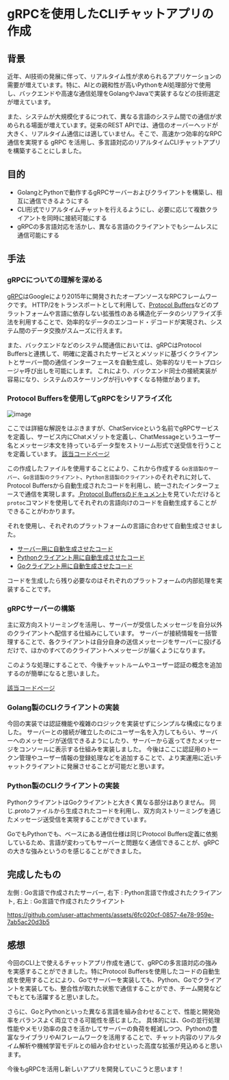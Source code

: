 # gRPCを使用したCLIチャットアプリの作成

## 背景
近年、AI技術の発展に伴って、リアルタイム性が求められるアプリケーションの需要が増えています。特に、AIとの親和性が高いPythonをAI処理部分で使用し、バックエンドや高速な通信処理をGolangやJavaで実装するなどの技術選定が増えています。

また、システムが大規模化するにつれて、異なる言語のシステム間での通信が求められる場面が増えています。従来のREST APIでは、通信のオーバーヘッドが大きく、リアルタイム通信には適していません。そこで、高速かつ効率的なRPC通信を実現する gRPC を活用し、多言語対応のリアルタイムCLIチャットアプリを構築することにしました。

## 目的
- GolangとPythonで動作するgRPCサーバーおよびクライアントを構築し、相互に通信できるようにする
- CLI形式でリアルタイムチャットを行えるようにし、必要に応じて複数クライアントを同時に接続可能にする
- gRPCの多言語対応を活かし、異なる言語のクライアントでもシームレスに通信可能にする

## 手法
### gRPCについての理解を深める
[gRPC](https://grpc.io/)はGoogleにより2015年に開発されたオープンソースなRPCフレームワークです。
HTTP/2をトランスポートとして利用して、[Protocol Buffers](https://protobuf.dev/)などのプラットフォームや言語に依存しない拡張性のある構造化データのシリアライズ手法を利用することで、効率的なデータのエンコード・デコードが実現され、システム間のデータ交換がスムーズに行えます。

また、バックエンドなどのシステム間通信においては、gRPCはProtocol Buffersと連携して、明確に定義されたサービスとメソッドに基づくクライアントとサーバー間の通信インターフェースを自動生成し、効率的なリモートプロシージャ呼び出しを可能にします。
これにより、バックエンド同士の接続実装が容易になり、システムのスケーリングが行いやすくなる特徴があります。

### Protocol Buffersを使用してgRPCをシリアライズ化
![image](https://github.com/user-attachments/assets/160cc4e7-dd7c-4310-bbf6-a3d074cbd618)

ここでは詳細な解説をはぶきますが、ChatServiceという名前でgRPCサービスを定義し、サービス内にChatメゾットを定義し、ChatMessageというユーザー名とメッセージ本文を持っているデータ型をストリーム形式で送受信を行うことを定義しています。
[該当コードページ](https://github.com/HEKUCHAN/grpc_simple_chat/blob/main/protos/chat.proto)

この作成したファイルを使用することにより、これから作成する `Go言語製のサーバー`、`Go言語製のクライアント`、`Python言語製のクライアント`のそれぞれに対して、Protocol Buffersから自動生成されたコードを利用し、統一されたインターフェースで通信を実現します。[
Protocol Buffersのドキュメント](https://protobuf.dev/reference/go/go-generated/)を見ていただけると`protoc`コマンドを使用してそれぞれの言語向けのコードを自動生成することができることがわかります。

それを使用し、それぞれのプラットフォームの言語に合わせて自動生成させました。
- [サーバー用に自動生成させたコード](https://github.com/HEKUCHAN/grpc_simple_chat/tree/main/apps/server/proto)
- [Pythonクライアント用に自動生成させたコード](https://github.com/HEKUCHAN/grpc_simple_chat/tree/main/apps/python_client/proto)
- [Goクライアント用に自動生成させたコード](https://github.com/HEKUCHAN/grpc_simple_chat/tree/main/apps/golang_client/proto)

コードを生成したら残り必要なのはそれぞれのプラットフォームの内部処理を実装することです。

### gRPCサーバーの構築
主に双方向ストリーミングを活用し、サーバーが受信したメッセージを自分以外のクライアントへ配信する仕組みにしています。
サーバーが接続情報を一括管理することで、各クライアントは自分自身の送信メッセージをサーバーに投げるだけで、ほかのすべてのクライアントへメッセージが届くようになります。

このような処理にすることで、今後チャットルームやユーザー認証の概念を追加するのが簡単になると思いました。

[該当コードページ](https://github.com/HEKUCHAN/grpc_simple_chat/tree/main/apps/server)

### Golang製のCLIクライアントの実装
今回の実装では認証機能や複雑のロジックを実装せずにシンプルな構成になりました。
サーバーとの接続が確立したのにユーザー名を入力してもらい、サーバーへのメッセージが送信できるようにしたり、サーバーから返ってきたメッセージをコンソールに表示する仕組みを実装しました。
今後はここに認証用のトークン管理やユーザー情報の登録処理などを追加することで、より実運用に近いチャットクライアントに発展させることが可能だと思います。

### Python製のCLIクライアントの実装
PythonクライアントはGoクライアントと大きく異なる部分はありません。
同じ.protoファイルから生成されたコードを利用し、双方向ストリーミングを通じたメッセージ送受信を実現することができています。

GoでもPythonでも、ベースにある通信仕様は同じProtocol Buffers定義に依拠しているため、言語が変わってもサーバーと問題なく通信できることが、gRPCの大きな強みというのを感じることができました。

## 完成したもの
左側 : Go言語で作成されたサーバー, 右下 : Python言語で作成されたクライアント, 右上 : Go言語で作成されたクライアント

https://github.com/user-attachments/assets/6fc020cf-0857-4e78-959e-7ab5ac20d3b5

## 感想
今回のCLI上で使えるチャットアプリ作成を通じて、gRPCの多言語対応の強みを実感することができました。特にProtocol Buffersを使用したコードの自動生成を使用することにより、Goでサーバーを実装しても、Python、Goでクライアントを実装しても、整合性が取れた状態で通信することができ、チーム開発などでもとても活躍すると思いました。

さらに、GoとPythonといった異なる言語を組み合わせることで、性能と開発効率をバランスよく両立できる可能性を感じました。
具体的には、Goの並行処理性能やメモリ効率の良さを活かしてサーバーの負荷を軽減しつつ、Pythonの豊富なライブラリやAIフレームワークを活用することで、チャット内容のリアルタイム解析や機械学習モデルとの組み合わせといった高度な拡張が見込めると思います。

今後もgRPCを活用し新しいアプリを開発していこうと思います！
